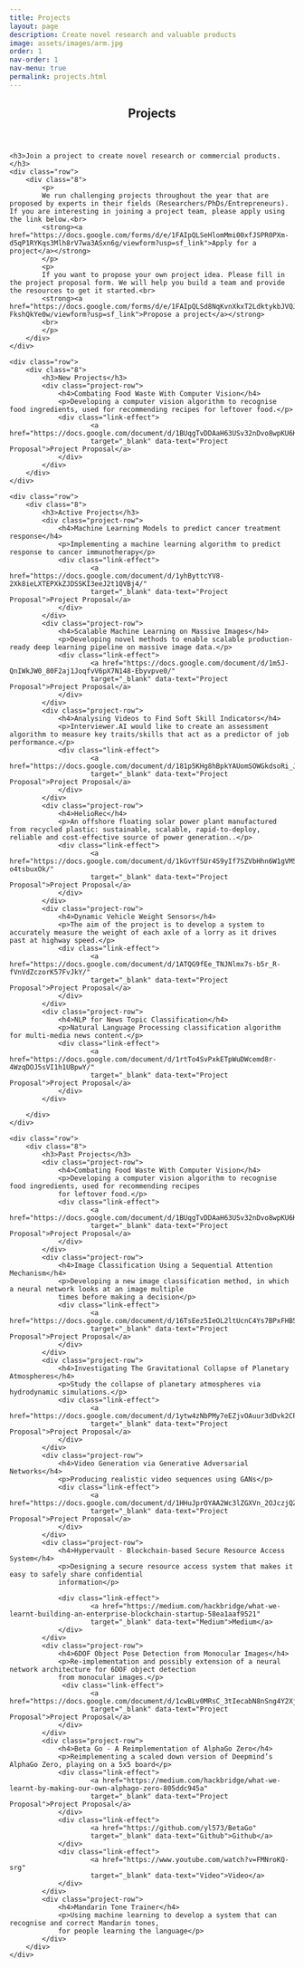 ```yaml
---
title: Projects
layout: page
description: Create novel research and valuable products
image: assets/images/arm.jpg
order: 1
nav-order: 1
nav-menu: true
permalink: projects.html
---
```


<!-- Main -->
<div id="main" class="alt">

<!-- One -->
<section id="one">
	<div class="inner">
		<header class="major">
			<h1>Projects</h1>
		</header>

    <h3>Join a project to create novel research or commercial products.</h3> 
    <div class="row"> 
        <div class="8">
            <p>
            We run challenging projects throughout the year that are proposed by experts in their fields (Researchers/PhDs/Entrepreneurs). If you are interesting in joining a project team, please apply using the link below.<br>
            <strong><a href="https://docs.google.com/forms/d/e/1FAIpQLSeHlomMmi00xfJSPR0PXm-d5qP1RYKqs3Mlh8rV7wa3ASxn6g/viewform?usp=sf_link">Apply for a project</a></strong>
            </p>
            <p>
            If you want to propose your own project idea. Please fill in the project proposal form. We will help you build a team and provide the resources to get it started.<br>
            <strong><a href="https://docs.google.com/forms/d/e/1FAIpQLSd8NqKvnXkxT2LdktykbJVQJI5S2vx5OhOziTd-FkshQkYe0w/viewform?usp=sf_link">Propose a project</a></strong>
            <br>
            </p>         
        </div>
    </div>

    <div class="row">
        <div class="8">
            <h3>New Projects</h3>
            <div class="project-row">
                <h4>Combating Food Waste With Computer Vision</h4>
                <p>Developing a computer vision algorithm to recognise food ingredients, used for recommending recipes for leftover food.</p>
                <div class="link-effect">
                        <a href="https://docs.google.com/document/d/1BUqgTvDDAaH63USv32nDvo8wpKU6KBmk4YGv2tU3MjE/"
                        target="_blank" data-text="Project Proposal">Project Proposal</a>
                </div>  
            </div>
        </div>
    </div>
    
    <div class="row">
        <div class="8">
            <h3>Active Projects</h3>
            <div class="project-row">
                <h4>Machine Learning Models to predict cancer treatment response</h4>
                <p>Implementing a machine learning algorithm to predict response to cancer immunotherapy</p>
                <div class="link-effect">
                        <a href="https://docs.google.com/document/d/1yhByttcYV8-2Xk8ieLXTEPXkZJDSSKI3eeJ2t1QVBj4/"
                        target="_blank" data-text="Project Proposal">Project Proposal</a>
                </div>  
            </div>
            <div class="project-row">
                <h4>Scalable Machine Learning on Massive Images</h4>
                <p>Developing novel methods to enable scalable production-ready deep learning pipeline on massive image data.</p>
                <div class="link-effect">
                        <a href="https://docs.google.com/document/d/1m5J-QnIWkJW0_80F2aj1JoqfvV6pX7N148-Ebyvpve0/"
                        target="_blank" data-text="Project Proposal">Project Proposal</a>
                </div>  
            </div>
            <div class="project-row">
                <h4>Analysing Videos to Find Soft Skill Indicators</h4>
                <p>Interviewer.AI would like to create an assessment algorithm to measure key traits/skills that act as a predictor of job performance.</p>
                <div class="link-effect">
                        <a href="https://docs.google.com/document/d/181p5KHg8hBpkYAUomSOWGkdsoRi_JEvOfUGecKdM_CI/"
                        target="_blank" data-text="Project Proposal">Project Proposal</a>
                </div>  
            </div>
            <div class="project-row">
                <h4>HelioRec</h4>
                <p>An offshore floating solar power plant manufactured from recycled plastic: sustainable, scalable, rapid-to-deploy, reliable and cost-effective source of power generation..</p>
                <div class="link-effect">
                        <a href="https://docs.google.com/document/d/1kGvYfSUr4S9yIf7SZVbHhn6W1gVM5yogO-o4tsbuxOk/"
                        target="_blank" data-text="Project Proposal">Project Proposal</a>
                </div>  
            </div>
            <div class="project-row">
                <h4>Dynamic Vehicle Weight Sensors</h4>
                <p>The aim of the project is to develop a system to accurately measure the weight of each axle of a lorry as it drives past at highway speed.</p>
                <div class="link-effect">
                        <a href="https://docs.google.com/document/d/1ATQG9fEe_TNJNlmx7s-b5r_R-fVnVdZczorK57FvJkY/"
                        target="_blank" data-text="Project Proposal">Project Proposal</a>
                </div>  
            </div>
            <div class="project-row">
                <h4>NLP for News Topic Classification</h4>
                <p>Natural Language Processing classification algorithm for multi-media news content.</p>
                <div class="link-effect">
                        <a href="https://docs.google.com/document/d/1rtTo4SvPxkETpWuDWcemd8r-4WzqDOJ5sVI1h1UBpwY/"
                        target="_blank" data-text="Project Proposal">Project Proposal</a>
                </div>  
            </div>

        </div>
    </div>
    
    <div class="row">
        <div class="8">
            <h3>Past Projects</h3>
            <div class="project-row">
                <h4>Combating Food Waste With Computer Vision</h4>
                <p>Developing a computer vision algorithm to recognise food ingredients, used for recommending recipes
                for leftover food.</p>
                <div class="link-effect">
                        <a href="https://docs.google.com/document/d/1BUqgTvDDAaH63USv32nDvo8wpKU6KBmk4YGv2tU3MjE/"
                        target="_blank" data-text="Project Proposal">Project Proposal</a>
                </div>  
            </div>
            <div class="project-row">
                <h4>Image Classification Using a Sequential Attention Mechanism</h4>
                <p>Developing a new image classification method, in which a neural network looks at an image multiple
                times before making a decision</p>
                <div class="link-effect">
                        <a href="https://docs.google.com/document/d/16TsEez5IeOL2ltUcnC4Ys7BPxFHB5NApSCXUMMlkLvI/"
                        target="_blank" data-text="Project Proposal">Project Proposal</a>
                </div>                
            </div>
            <div class="project-row">
                <h4>Investigating The Gravitational Collapse of Planetary Atmospheres</h4>
                <p>Study the collapse of planetary atmospheres via hydrodynamic simulations.</p>
                <div class="link-effect">
                        <a href="https://docs.google.com/document/d/1ytw4zNbPMy7eEZjvOAuur3dDvk2CPHzonDfxX31ii7o/"
                        target="_blank" data-text="Project Proposal">Project Proposal</a>
                </div>
            </div>
            <div class="project-row">
                <h4>Video Generation via Generative Adversarial Networks</h4>
                <p>Producing realistic video sequences using GANs</p>
                <div class="link-effect">
                        <a href="https://docs.google.com/document/d/1HHuJprOYAA2Wc3lZGXVn_2OJczjQZqTsLfBrhjhkYAE/"
                        target="_blank" data-text="Project Proposal">Project Proposal</a>
                </div>
            </div>
            <div class="project-row">
                <h4>Hypervault - Blockchain-based Secure Resource Access System</h4>
                <p>Designing a secure resource access system that makes it easy to safely share confidential
                information</p>
                
                <div class="link-effect">
                        <a href="https://medium.com/hackbridge/what-we-learnt-building-an-enterprise-blockchain-startup-58ea1aaf9521"
                        target="_blank" data-text="Medium">Medium</a>
                </div>
            </div>
            <div class="project-row">
                <h4>6DOF Object Pose Detection from Monocular Images</h4>
                <p>Re-implementation and possibly extension of a neural network architecture for 6DOF object detection
                from monocular images.</p>
                 <div class="link-effect">
                        <a href="https://docs.google.com/document/d/1cwBLv0MRsC_3tIecabN8nSng4Y2XjmTFtQQ8OW0WuDQ/"
                        target="_blank" data-text="Project Proposal">Project Proposal</a>
                </div>
            </div>
            <div class="project-row">
                <h4>Beta Go - A Reimplementation of AlphaGo Zero</h4>
                <p>Reimplementing a scaled down version of Deepmind’s AlphaGo Zero, playing on a 5x5 board</p>
                <div class="link-effect">
                        <a href="https://medium.com/hackbridge/what-we-learnt-by-making-our-own-alphago-zero-805ddc945a"
                        target="_blank" data-text="Project Proposal">Project Proposal</a>
                </div>
                <div class="link-effect">
                        <a href="https://github.com/yl573/BetaGo"
                        target="_blank" data-text="Github">Github</a>
                </div>
                <div class="link-effect">
                        <a href="https://www.youtube.com/watch?v=FMNroKQ-srg"
                        target="_blank" data-text="Video">Video</a>
                </div>
            </div>
            <div class="project-row">
                <h4>Mandarin Tone Trainer</h4>
                <p>Using machine learning to develop a system that can recognise and correct Mandarin tones,
                for people learning the language</p>
            </div>
        </div>
    </div>
</div>
</section>
